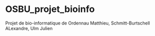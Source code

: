 OSBU_projet_bioinfo
===================

Projet de bio-informatique de Ordennau Matthieu, Schmitt-Burtschell ALexandre, Ulm Julien